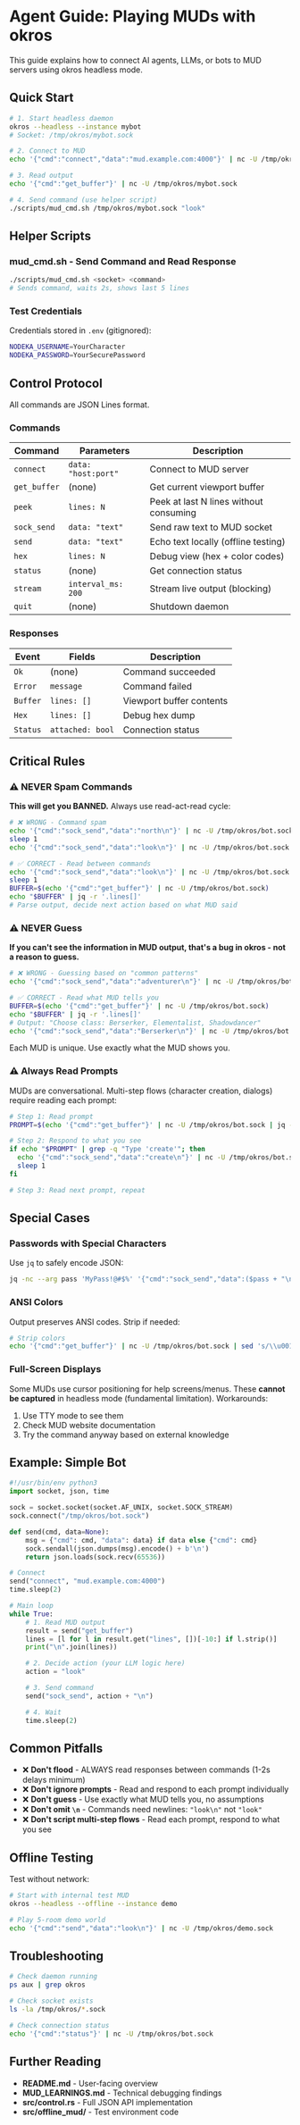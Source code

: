 # Agent Guide: Playing MUDs with okros

This guide explains how to connect AI agents, LLMs, or bots to MUD servers using okros headless mode.

## Quick Start

```bash
# 1. Start headless daemon
okros --headless --instance mybot
# Socket: /tmp/okros/mybot.sock

# 2. Connect to MUD
echo '{"cmd":"connect","data":"mud.example.com:4000"}' | nc -U /tmp/okros/mybot.sock

# 3. Read output
echo '{"cmd":"get_buffer"}' | nc -U /tmp/okros/mybot.sock

# 4. Send command (use helper script)
./scripts/mud_cmd.sh /tmp/okros/mybot.sock "look"
```

## Helper Scripts

### mud_cmd.sh - Send Command and Read Response

```bash
./scripts/mud_cmd.sh <socket> <command>
# Sends command, waits 2s, shows last 5 lines
```

### Test Credentials

Credentials stored in `.env` (gitignored):
```bash
NODEKA_USERNAME=YourCharacter
NODEKA_PASSWORD=YourSecurePassword
```

## Control Protocol

All commands are JSON Lines format.

### Commands

| Command | Parameters | Description |
|---------|-----------|-------------|
| `connect` | `data: "host:port"` | Connect to MUD server |
| `get_buffer` | (none) | Get current viewport buffer |
| `peek` | `lines: N` | Peek at last N lines without consuming |
| `sock_send` | `data: "text"` | Send raw text to MUD socket |
| `send` | `data: "text"` | Echo text locally (offline testing) |
| `hex` | `lines: N` | Debug view (hex + color codes) |
| `status` | (none) | Get connection status |
| `stream` | `interval_ms: 200` | Stream live output (blocking) |
| `quit` | (none) | Shutdown daemon |

### Responses

| Event | Fields | Description |
|-------|--------|-------------|
| `Ok` | (none) | Command succeeded |
| `Error` | `message` | Command failed |
| `Buffer` | `lines: []` | Viewport buffer contents |
| `Hex` | `lines: []` | Debug hex dump |
| `Status` | `attached: bool` | Connection status |

## Critical Rules

### ⚠️ NEVER Spam Commands

**This will get you BANNED.** Always use read-act-read cycle:

```bash
# ❌ WRONG - Command spam
echo '{"cmd":"sock_send","data":"north\n"}' | nc -U /tmp/okros/bot.sock
sleep 1
echo '{"cmd":"sock_send","data":"look\n"}' | nc -U /tmp/okros/bot.sock

# ✅ CORRECT - Read between commands
echo '{"cmd":"sock_send","data":"look\n"}' | nc -U /tmp/okros/bot.sock
sleep 1
BUFFER=$(echo '{"cmd":"get_buffer"}' | nc -U /tmp/okros/bot.sock)
echo "$BUFFER" | jq -r '.lines[]'
# Parse output, decide next action based on what MUD said
```

### ⚠️ NEVER Guess

**If you can't see the information in MUD output, that's a bug in okros - not a reason to guess.**

```bash
# ❌ WRONG - Guessing based on "common patterns"
echo '{"cmd":"sock_send","data":"adventurer\n"}' | nc -U /tmp/okros/bot.sock

# ✅ CORRECT - Read what MUD tells you
BUFFER=$(echo '{"cmd":"get_buffer"}' | nc -U /tmp/okros/bot.sock)
echo "$BUFFER" | jq -r '.lines[]'
# Output: "Choose class: Berserker, Elementalist, Shadowdancer"
echo '{"cmd":"sock_send","data":"Berserker\n"}' | nc -U /tmp/okros/bot.sock
```

Each MUD is unique. Use exactly what the MUD shows you.

### ⚠️ Always Read Prompts

MUDs are conversational. Multi-step flows (character creation, dialogs) require reading each prompt:

```bash
# Step 1: Read prompt
PROMPT=$(echo '{"cmd":"get_buffer"}' | nc -U /tmp/okros/bot.sock | jq -r '.lines[-3:][]')

# Step 2: Respond to what you see
if echo "$PROMPT" | grep -q "Type 'create'"; then
  echo '{"cmd":"sock_send","data":"create\n"}' | nc -U /tmp/okros/bot.sock
  sleep 1
fi

# Step 3: Read next prompt, repeat
```

## Special Cases

### Passwords with Special Characters

Use `jq` to safely encode JSON:

```bash
jq -nc --arg pass 'MyPass!@#$%' '{"cmd":"sock_send","data":($pass + "\n")}' | nc -U /tmp/okros/bot.sock
```

### ANSI Colors

Output preserves ANSI codes. Strip if needed:

```bash
# Strip colors
echo '{"cmd":"get_buffer"}' | nc -U /tmp/okros/bot.sock | sed 's/\\u001b\[[0-9;]*m//g'
```

### Full-Screen Displays

Some MUDs use cursor positioning for help screens/menus. These **cannot be captured** in headless mode (fundamental limitation). Workarounds:
1. Use TTY mode to see them
2. Check MUD website documentation
3. Try the command anyway based on external knowledge

## Example: Simple Bot

```python
#!/usr/bin/env python3
import socket, json, time

sock = socket.socket(socket.AF_UNIX, socket.SOCK_STREAM)
sock.connect("/tmp/okros/bot.sock")

def send(cmd, data=None):
    msg = {"cmd": cmd, "data": data} if data else {"cmd": cmd}
    sock.sendall(json.dumps(msg).encode() + b'\n')
    return json.loads(sock.recv(65536))

# Connect
send("connect", "mud.example.com:4000")
time.sleep(2)

# Main loop
while True:
    # 1. Read MUD output
    result = send("get_buffer")
    lines = [l for l in result.get("lines", [])[-10:] if l.strip()]
    print("\n".join(lines))

    # 2. Decide action (your LLM logic here)
    action = "look"

    # 3. Send command
    send("sock_send", action + "\n")

    # 4. Wait
    time.sleep(2)
```

## Common Pitfalls

- ❌ **Don't flood** - ALWAYS read responses between commands (1-2s delays minimum)
- ❌ **Don't ignore prompts** - Read and respond to each prompt individually
- ❌ **Don't guess** - Use exactly what MUD tells you, no assumptions
- ❌ **Don't omit `\n`** - Commands need newlines: `"look\n"` not `"look"`
- ❌ **Don't script multi-step flows** - Read each prompt, respond to what you see

## Offline Testing

Test without network:

```bash
# Start with internal test MUD
okros --headless --offline --instance demo

# Play 5-room demo world
echo '{"cmd":"send","data":"look\n"}' | nc -U /tmp/okros/demo.sock
```

## Troubleshooting

```bash
# Check daemon running
ps aux | grep okros

# Check socket exists
ls -la /tmp/okros/*.sock

# Check connection status
echo '{"cmd":"status"}' | nc -U /tmp/okros/bot.sock
```

## Further Reading

- **README.md** - User-facing overview
- **MUD_LEARNINGS.md** - Technical debugging findings
- **src/control.rs** - Full JSON API implementation
- **src/offline_mud/** - Test environment code
